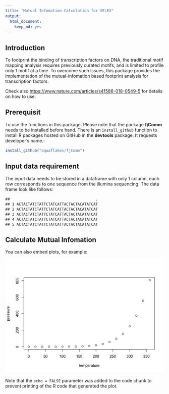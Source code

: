 ```yaml
---
title: "Mutual Infomation Calculation for SELEX"
output: 
  html_document: 
    keep_md: yes
---
```




## Introduction

To footprint the binding of transcription factors on DNA, the traditional motif mapping analysis requires previously curated motifs, and is limited to profile only 1 motif at a time. To overcome such issues, this package provides the implementation of the mutual-infomation based footprint analysis for transcription factors. 

Check also <https://www.nature.com/articles/s41586-018-0549-5> for details on how to use.


## Prerequisit
To use the functions in this package. Please note that the package **fjComm** needs to be installed before hand. There is an `install_github` function to install R packages hosted on GitHub in the **devtools** package. It requests developer’s name.:


```r
install_github("aquaflakes/fjComm")
```

## Input data requirement
The input data needs to be stored in a dataframe with only 1 column, each row corresponds to one sequence from the illumina sequencing. The data frame look like follows:

```
##                                      .
## 1 ACTACTATCTATTCTATCATTACTACTACATATCAT
## 2 ACTACTATCTATTCTATCATTACTACTACATATCAT
## 3 ACTACTATCTATTCTATCATTACTACTACATATCAT
## 4 ACTACTATCTATTCTATCATTACTACTACATATCAT
## 5 ACTACTATCTATTCTATCATTACTACTACATATCAT
```


## Calculate Mutual Infomation

You can also embed plots, for example:

![](Readme_files/figure-html/pressure-1.png)<!-- -->

Note that the `echo = FALSE` parameter was added to the code chunk to prevent printing of the R code that generated the plot.

